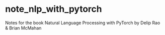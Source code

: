 # note_nlp_with_pytorch
Notes for the book Natural Language Processing with PyTorch by Delip Rao & Brian McMahan
